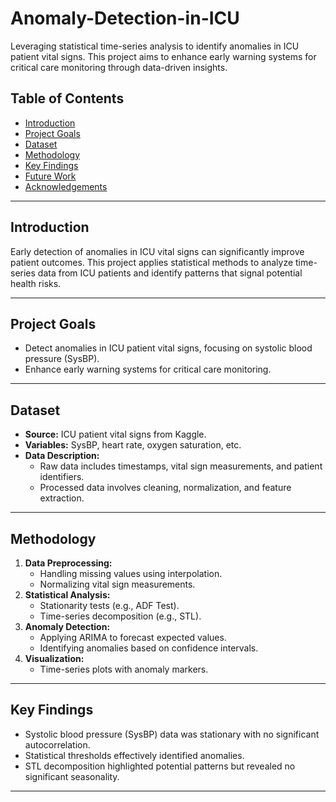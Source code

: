 # Anomaly-Detection-in-ICU
Leveraging statistical time-series analysis to identify anomalies in ICU patient vital signs. This project aims to enhance early warning systems for critical care monitoring through data-driven insights. 
## Table of Contents
- [Introduction](#introduction)
- [Project Goals](#project-goals)
- [Dataset](#dataset)
- [Methodology](#methodology)
- [Key Findings](#key-findings)
- [Future Work](#future-work)
- [Acknowledgements](#acknowledgements)
---
## Introduction
Early detection of anomalies in ICU vital signs can significantly improve patient outcomes. This project applies statistical methods to analyze time-series data from ICU patients and identify patterns that signal potential health risks.

---
## Project Goals
- Detect anomalies in ICU patient vital signs, focusing on systolic blood pressure (SysBP).
- Enhance early warning systems for critical care monitoring.
---
## Dataset
- **Source:** ICU patient vital signs from Kaggle.
- **Variables:** SysBP, heart rate, oxygen saturation, etc.
- **Data Description:**
  - Raw data includes timestamps, vital sign measurements, and patient identifiers.
  - Processed data involves cleaning, normalization, and feature extraction.

---

## Methodology
1. **Data Preprocessing:**
   - Handling missing values using interpolation.
   - Normalizing vital sign measurements.
2. **Statistical Analysis:**
   - Stationarity tests (e.g., ADF Test).
   - Time-series decomposition (e.g., STL).
3. **Anomaly Detection:**
   - Applying ARIMA to forecast expected values.
   - Identifying anomalies based on confidence intervals.
4. **Visualization:**
   - Time-series plots with anomaly markers.

---

## Key Findings
- Systolic blood pressure (SysBP) data was stationary with no significant autocorrelation.
- Statistical thresholds effectively identified anomalies.
- STL decomposition highlighted potential patterns but revealed no significant seasonality.
---

  

